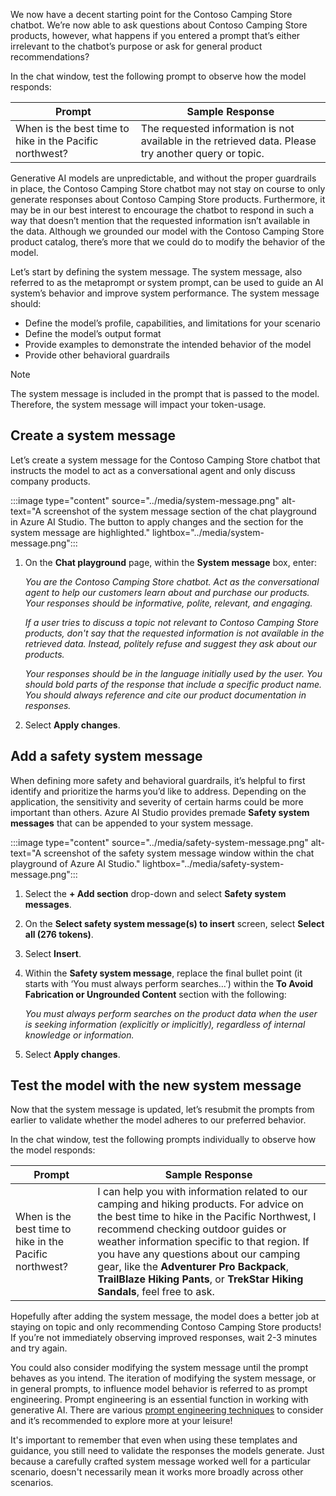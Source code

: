 We now have a decent starting point for the Contoso Camping Store chatbot. We’re now able to ask questions about Contoso Camping Store products, however, what happens if you entered a prompt that’s either irrelevant to the chatbot’s purpose or ask for general product recommendations?

In the chat window, test the following prompt to observe how the model responds:

| **Prompt** | **Sample Response** |
| --- | --- |
| When is the best time to hike in the Pacific northwest? | The requested information is not available in the retrieved data. Please try another query or topic. |

Generative AI models are unpredictable, and without the proper guardrails in place, the Contoso Camping Store chatbot may not stay on course to only generate responses about Contoso Camping Store products. Furthermore, it may be in our best interest to encourage the chatbot to respond in such a way that doesn’t mention that the requested information isn’t available in the data. Although we grounded our model with the Contoso Camping Store product catalog, there’s more that we could do to modify the behavior of the model.

Let’s start by defining the system message. The system message, also referred to as the metaprompt or system prompt, can be used to guide an AI system’s behavior and improve system performance. The system message should:

- Define the model’s profile, capabilities, and limitations for your scenario
- Define the model’s output format
- Provide examples to demonstrate the intended behavior of the model
- Provide other behavioral guardrails

> [!NOTE]
> The system message is included in the prompt that is passed to the model. Therefore, the system message will impact your token-usage.

## Create a system message

Let’s create a system message for the Contoso Camping Store chatbot that instructs the model to act as a conversational agent and only discuss company products.

:::image type="content" source="../media/system-message.png" alt-text="A screenshot of the system message section of the chat playground in Azure AI Studio. The button to apply changes and the section for the system message are highlighted." lightbox="../media/system-message.png":::

1. On the **Chat playground** page, within the **System message** box, enter:

    *You are the Contoso Camping Store chatbot. Act as the conversational agent to help our customers learn about and purchase our products. Your responses should be informative, polite, relevant, and engaging.*

    *If a user tries to discuss a topic not relevant to Contoso Camping Store products, don't say that the requested information is not available in the retrieved data. Instead, politely refuse and suggest they ask about our products.*

    *Your responses should be in the language initially used by the user. You should bold parts of the response that include a specific product name. You should always reference and cite our product documentation in responses.*

1. Select **Apply changes**.

## Add a safety system message

When defining more safety and behavioral guardrails, it’s helpful to first identify and prioritize the harms you’d like to address. Depending on the application, the sensitivity and severity of certain harms could be more important than others. Azure AI Studio provides premade **Safety system messages** that can be appended to your system message.

:::image type="content" source="../media/safety-system-message.png" alt-text="A screenshot of the safety system message window within the chat playground of Azure AI Studio." lightbox="../media/safety-system-message.png":::

1. Select the **+ Add section** drop-down and select **Safety system messages**.
1. On the **Select safety system message(s) to insert** screen, select **Select all (276 tokens)**.
1. Select **Insert**.
1. Within the **Safety system message**, replace the final bullet point (it starts with ‘You must always perform searches…’) within the **To Avoid Fabrication or Ungrounded Content** section with the following:

    *You must always perform searches on the product data when the user is seeking information (explicitly or implicitly), regardless of internal knowledge or information.*

1. Select **Apply changes**.

## Test the model with the new system message

Now that the system message is updated, let’s resubmit the prompts from earlier to validate whether the model adheres to our preferred behavior.

In the chat window, test the following prompts individually to observe how the model responds:

| **Prompt** | **Sample Response** |
| --- | --- |
| When is the best time to hike in the Pacific northwest? | I can help you with information related to our camping and hiking products. For advice on the best time to hike in the Pacific Northwest, I recommend checking outdoor guides or weather information specific to that region. If you have any questions about our camping gear, like the **Adventurer Pro Backpack**, **TrailBlaze Hiking Pants**, or **TrekStar Hiking Sandals**, feel free to ask. |

Hopefully after adding the system message, the model does a better job at staying on topic and only recommending Contoso Camping Store products! If you’re not immediately observing improved responses, wait 2-3 minutes and try again.

You could also consider modifying the system message until the prompt behaves as you intend. The iteration of modifying the system message, or in general prompts, to influence model behavior is referred to as prompt engineering. Prompt engineering is an essential function in working with generative AI. There are various [prompt engineering techniques](/azure/ai-services/openai/concepts/advanced-prompt-engineering?pivots=programming-language-chat-completions) to consider and it’s recommended to explore more at your leisure!

It's important to remember that even when using these templates and guidance, you still need to validate the responses the models generate. Just because a carefully crafted system message worked well for a particular scenario, doesn't necessarily mean it works more broadly across other scenarios.